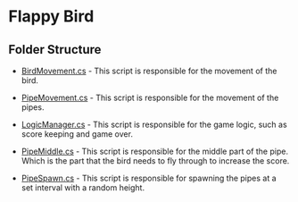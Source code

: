# Flappy Bird

## Folder Structure

- [BirdMovement.cs](./BirdMovement.cs) - This script is responsible for the movement of the bird.

- [PipeMovement.cs](./PipeMovement.cs) - This script is responsible for the movement of the pipes.

- [LogicManager.cs](./LogicManager.cs) - This script is responsible for the game logic, such as score keeping and game over.

- [PipeMiddle.cs](./PipeMiddle.cs) - This script is responsible for the middle part of the pipe. Which is the part that the bird needs to fly through to increase the score.

- [PipeSpawn.cs](./PipeSpawn.cs) - This script is responsible for spawning the pipes at a set interval with a random height.